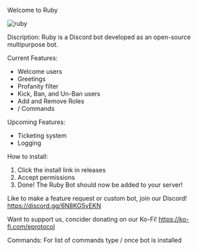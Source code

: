 Welcome to Ruby


![ruby](https://github.com/ard37880/Ruby/assets/34947107/d7d584de-f10a-4fd7-b240-d36ba9050247)

Discription:
Ruby is a Discord bot developed as an open-source multipurpose bot.

Current Features:
- Welcome users
- Greetings
- Profanity filter
- Kick, Ban, and Un-Ban users
- Add and Remove Roles
- / Commands

Upcoming Features: 
- Ticketing system
- Logging

How to install:
1. Click the install link in releases 
2. Accept permissions 
3. Done! The Ruby Bot should now be added to your server!

Like to make a feature request or custom bot, join our Discord! 
https://discord.gg/6N8KG5yEKN

Want to support us, concider donating on our Ko-Fi!
https://ko-fi.com/eprotocol

Commands:
For list of commands type / once bot is installed
